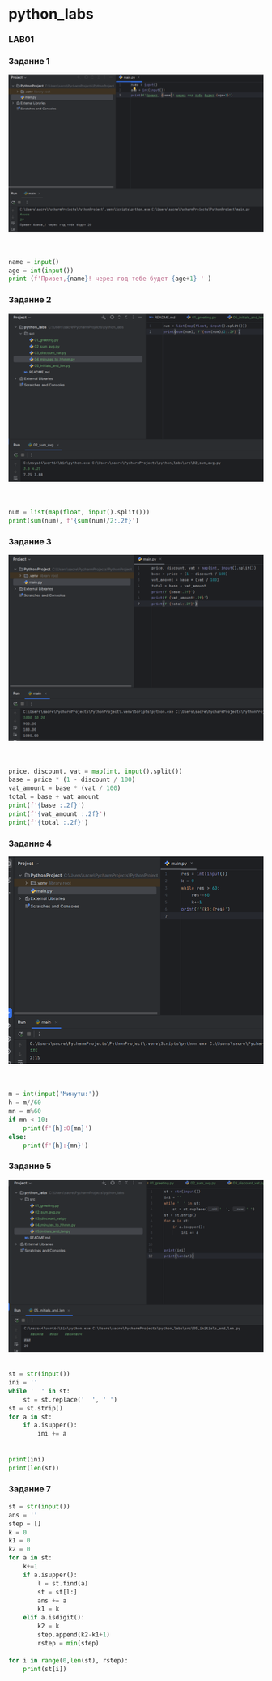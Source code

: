# python_labs
### LAB01
### Задание 1
![Картинка1](images/lab01/img01_Ganeev_lenar.png.png)
```python


name = input()
age = int(input())
print (f'Привет,{name}! через год тебе будет {age+1} ' )
```
### Задание 2
![Картинка2](images/lab01/img02_Ganeev_Lenar.png.png)
```Python


num = list(map(float, input().split()))
print(sum(num), f'{sum(num)/2:.2f}')
```
### Задание 3
![Картинка3](images/lab01/img03_Ganeev_Lenar.png.png)
```Python


price, discount, vat = map(int, input().split())
base = price * (1 - discount / 100)
vat_amount = base * (vat / 100)
total = base + vat_amount
print(f'{base :.2f}')
print(f'{vat_amount :.2f}')
print(f'{total :.2f}')
```
### Задание 4
![Картинка4](images/lab01/img04_Ganeev_Lenar.png.png)
```Python


m = int(input('Минуты:'))
h = m//60
mn = m%60
if mn < 10:
    print(f'{h}:0{mn}')
else:
    print(f'{h}:{mn}')
```
### Задание 5
![Картинка5](images/lab01/img05_Ganeeev_Lenar.png.png)
```Python

st = str(input())
ini = ''
while '  ' in st:
    st = st.replace('  ', ' ')
st = st.strip()
for a in st:
    if a.isupper():
        ini += a


print(ini)
print(len(st))
```
### Задание 7
```python
st = str(input())
ans = ''
step = []
k = 0
k1 = 0
k2 = 0
for a in st:
    k+=1
    if a.isupper():
        l = st.find(a)
        st = st[l:]
        ans += a
        k1 = k
    elif a.isdigit():
        k2 = k
        step.append(k2-k1+1)
        rstep = min(step)

for i in range(0,len(st), rstep):
    print(st[i])
```